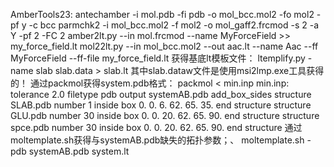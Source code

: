 AmberTools23:
antechamber -i mol.pdb -fi pdb -o mol_bcc.mol2 -fo mol2 -pf y -c bcc
parmchk2 -i mol_bcc.mol2 -f mol2 -o mol_gaff2.frcmod -s 2 -a Y -pf 2 -FC 2
amber2lt.py --in mol.frcmod --name MyForceField >> my_force_field.lt
mol22lt.py --in mol_bcc.mol2 --out aac.lt --name Aac --ff MyForceField --ff-file my_force_field.lt
获得基底lt模板文件：
ltemplify.py -name slab slab.data  > slab.lt   其中slab.dataw文件是使用msi2lmp.exe工具获得的！
通过packmol获得system.pdb格式：
packmol < min.inp
min.inp:
tolerance 2.0
filetype pdb
output systemAB.pdb
add_box_sides
structure SLAB.pdb
		number 1
		inside box 0. 0. 6. 62. 65. 35.
end structure
structure GLU.pdb
		number 30
		inside box 0. 0. 20. 62. 65. 90.
end structure
structure spce.pdb
		number 30
		inside box 0. 0. 20. 62. 65. 90.
end structure
通过moltemplate.sh获得与systemAB.pdb缺失的拓扑参数；、
moltemplate.sh -pdb systemAB.pdb system.lt
